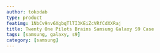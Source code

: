 ```yaml
---
author: tokodab
type: product
featimg: 1NbCv9nv6XgbqTlTI3KEiZcVRfCdXXRaj
title: Twenty One Pilots Brains Samsung Galaxy S9 Case
tags: [samsung, galaxy, s9]
category: [samsung]
---
```

